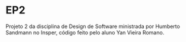 # EP2
Projeto 2 da disciplina de Design de Software ministrada por Humberto Sandmann no Insper, código feito pelo aluno Yan Vieira Romano.
